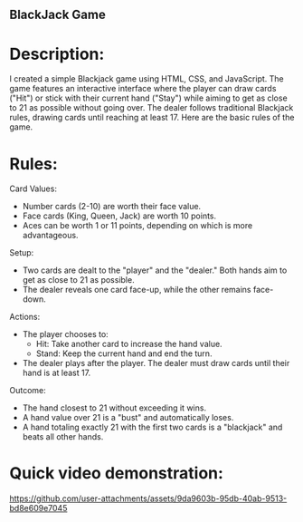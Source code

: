 ## BlackJack Game

# Description:
I created a simple Blackjack game using HTML, CSS, and JavaScript. The game features an interactive interface where the player can draw cards ("Hit") or stick with their current hand ("Stay") while aiming to get as close to 21 as possible without going over. The dealer follows traditional Blackjack rules, drawing cards until reaching at least 17. Here are the basic rules of the game.

# Rules:
Card Values:
- Number cards (2-10) are worth their face value.
- Face cards (King, Queen, Jack) are worth 10 points.
- Aces can be worth 1 or 11 points, depending on which is more advantageous.

Setup:
- Two cards are dealt to the "player" and the "dealer." Both hands aim to get as close to 21 as possible.
- The dealer reveals one card face-up, while the other remains face-down.

Actions:
- The player chooses to:
  - Hit: Take another card to increase the hand value.
  - Stand: Keep the current hand and end the turn.
- The dealer plays after the player. The dealer must draw cards until their hand is at least 17.

Outcome:
- The hand closest to 21 without exceeding it wins.
- A hand value over 21 is a "bust" and automatically loses.
- A hand totaling exactly 21 with the first two cards is a "blackjack" and beats all other hands.


# Quick video demonstration:

https://github.com/user-attachments/assets/9da9603b-95db-40ab-9513-bd8e609e7045



 
